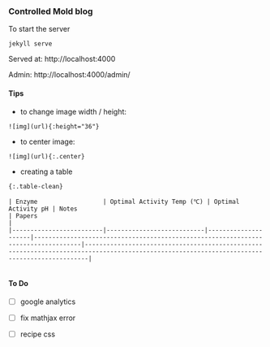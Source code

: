 ### Controlled Mold blog


To start the server
```
jekyll serve

```

Served at: http://localhost:4000


Admin: http://localhost:4000/admin/


#### Tips

 - to change image width / height:
 ```
![img](url){:height="36"}
 ```

  - to center image:
 ```
![img](url){:.center}

```

 - creating a table


```
{:.table-clean}

| Enzyme                  | Optimal Activity Temp (℃) | Optimal Activity pH | Notes                                                                             | Papers                                                                                                                                      |
|-------------------------|---------------------------|---------------------|-----------------------------------------------------------------------------------|---------------------------------------------------------------------------------------------------------------------------------------------|


```


#### To Do

 - [ ] google analytics
 - [ ] fix mathjax error
 - [ ] recipe css

